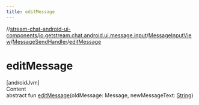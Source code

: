 ```yaml
---
title: editMessage
---
```

//[stream-chat-android-ui-components](../../../../index.md)/[io.getstream.chat.android.ui.message.input](../../index.md)/[MessageInputView](../index.md)/[MessageSendHandler](index.md)/[editMessage](editMessage.md)



# editMessage  
[androidJvm]  
Content  
abstract fun [editMessage](editMessage.md)(oldMessage: Message, newMessageText: [String](https://kotlinlang.org/api/latest/jvm/stdlib/kotlin/-string/index.html))  



